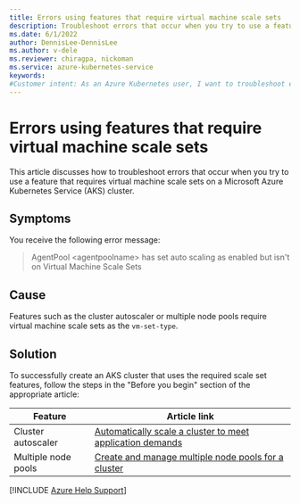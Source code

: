 ```yaml
---
title: Errors using features that require virtual machine scale sets
description: Troubleshoot errors that occur when you try to use a feature that requires virtual machine scale sets on an Azure Kubernetes Service (AKS) cluster.
ms.date: 6/1/2022
author: DennisLee-DennisLee
ms.author: v-dele
ms.reviewer: chiragpa, nickoman
ms.service: azure-kubernetes-service
keywords:
#Customer intent: As an Azure Kubernetes user, I want to troubleshoot errors so that I can successfully use features that require virtual machine scale sets on an Azure Kubernetes Service (AKS) cluster.
---
```

# Errors using features that require virtual machine scale sets

This article discusses how to troubleshoot errors that occur when you try to use a feature that requires virtual machine scale sets on a Microsoft Azure Kubernetes Service (AKS) cluster.

## Symptoms

You receive the following error message:

> AgentPool \<agentpoolname> has set auto scaling as enabled but isn't on Virtual Machine Scale Sets

## Cause

Features such as the cluster autoscaler or multiple node pools require virtual machine scale sets as the `vm-set-type`.

## Solution

To successfully create an AKS cluster that uses the required scale set features, follow the steps in the "Before you begin" section of the appropriate article:

| Feature             | Article link                                                                                                |
|---------------------|-------------------------------------------------------------------------------------------------------------|
| Cluster autoscaler  | [Automatically scale a cluster to meet application demands](/azure/aks/cluster-autoscaler#before-you-begin) |
| Multiple node pools | [Create and manage multiple node pools for a cluster](/azure/aks/use-multiple-node-pools#before-you-begin)  |

[!INCLUDE [Azure Help Support](../../includes/azure-help-support.md)]
